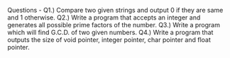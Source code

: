 Questions -
Q1.) Compare two given strings and output 0 if they are same and 1 otherwise.
Q2.) Write a program that accepts an integer and generates all possible prime factors of the number.
Q3.) Write a program which will find G.C.D. of two given numbers.
Q4.) Write a program that outputs the size of void pointer, integer pointer, char pointer and float pointer.

